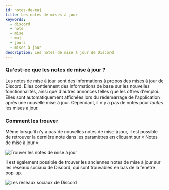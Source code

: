 ```yaml
---
id: notes-de-maj
title: Les notes de mises à jour
keywords:
  - discord
  - note
  - mise
  - maj
  - jours
  - mises à jour
description: Les notes de mise à jour de Discord
---
```



### Qu'est-ce que les notes de mise à jour ?
Les notes de mise à jour sont des informations à propos des mises à jour de Discord. Elles contiennent des informations
de base sur les nouvelles fonctionnalités, ainsi que d'autres annonces telles que les offres d'emploi.
Elles sont automatiquement affichées lors du rédemarrage de l'application après une nouvelle mise à jour.
Cependant, il n'y a pas de notes pour _toutes_ les mises à jour.

### Comment les trouver
Même lorsqu'il n'y a pas de nouvelles notes de mise à jour, il est possible de retrouver la dernière note dans les
paramètres en cliquant sur « Notes de mise à jour ».

![Trouver les notes de mise à jour](https://i.discord.fr/u1w.gif)

Il est également possible de trouver les anciennes notes de mise à jour sur les réseaux sociaux de Discord, qui sont trouvables
en bas de la fenêtre pop-up.

![Les réseaux sociaux de Discord](https://i.discord.fr/nkQ.png)
